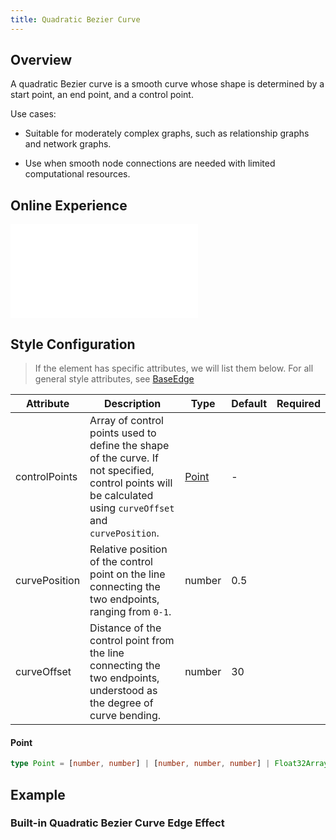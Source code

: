 ```yaml
---
title: Quadratic Bezier Curve
---
```


## Overview

A quadratic Bezier curve is a smooth curve whose shape is determined by a start point, an end point, and a control point.

Use cases:

- Suitable for moderately complex graphs, such as relationship graphs and network graphs.

- Use when smooth node connections are needed with limited computational resources.

## Online Experience

<embed src="@/common/api/elements/edges/quadratic.md"></embed>

## Style Configuration

> If the element has specific attributes, we will list them below. For all general style attributes, see [BaseEdge](/en/manual/element/edge/build-in/base-edge)

| Attribute     | Description                                                                                                                                                 | Type            | Default | Required |
| ------------- | ----------------------------------------------------------------------------------------------------------------------------------------------------------- | --------------- | ------- | -------- |
| controlPoints | Array of control points used to define the shape of the curve. If not specified, control points will be calculated using `curveOffset` and `curvePosition`. | [Point](#point) | -       |          |
| curvePosition | Relative position of the control point on the line connecting the two endpoints, ranging from `0-1`.                                                        | number          | 0.5     |          |
| curveOffset   | Distance of the control point from the line connecting the two endpoints, understood as the degree of curve bending.                                        | number          | 30      |          |

#### Point

```typescript
type Point = [number, number] | [number, number, number] | Float32Array;
```

## Example

### Built-in Quadratic Bezier Curve Edge Effect

<Playground path="element/edge/demo/quadratic.js" rid="default-quadratic-edge" height='520px'></Playground>
